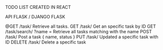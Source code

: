 TODO LIST CREATED IN REACT 

API FLASK / DJANGO FLASK

@GET	/task/	Retrieve all tasks.
GET	/task/<id>	Get an specific task by ID
GET	/task/search/ ?name = Retrieve all tasks matching with the name 
POST	/task/	Post a task { name, status }
PUT	/task/<id>	Updated a specific task with ID
DELETE	/task/<id>	Delete a specific task
